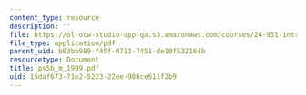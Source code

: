 ```yaml
---
content_type: resource
description: ''
file: https://ol-ocw-studio-app-qa.s3.amazonaws.com/courses/24-951-introduction-to-syntax-fall-2003/15daf67371e2522322ee986ce611f2b9_ps5b_m_1999.pdf
file_type: application/pdf
parent_uid: b83bb989-f45f-0713-7451-de10f532164b
resourcetype: Document
title: ps5b_m_1999.pdf
uid: 15daf673-71e2-5223-22ee-986ce611f2b9
---
```

